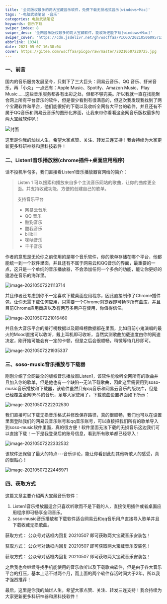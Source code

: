 ```yaml
---
title: '全网版权最多的两大宝藏音乐软件，免费下载无损格式音乐[windows+Mac]'
tags: '-电脑武装笔记 -音乐'
categories: 电脑武装笔记
keywords: 音乐下载
swiper_index: 8
swiper_desc: '全网音乐版权最多的两大宝藏软件，能收听还能下载[windows+Mac]'
swiper_cover: 'https://cdn.jsdelivr.net/gh/wscffaa/PICGO/20210506095711.png'
abbrlink: 10341
date: 2021-05-07 16:38:04
cover: https://gitee.com/wscffaa/picgo/raw/master/20210507220725.jpg
---
```


### 一、前言

国内的音乐服务发展至今，只剩下了三大巨头：网易云音乐、QQ 音乐、虾米音乐，再「小众」一点还有：Apple Music、Spotify、Amazon Music、Play Music……这些音乐服务都各有出彩之处，但都不够完美。所以我就一直在找能聚合网上所有平台音乐的软件，但是很少看到有很满意的，但这次我发现我找到了两个宝藏软件和平台，他们能很好的下载以及收听全网各大平台的软件，并且还有不属于QQ音乐和网易云音乐的图形化界面，让我来带你看看这全网音乐版权最多的两大宝藏软件叭！

![封面](https://gitee.com/wscffaa/picgo/raw/master/20210507220725.jpg)

这里是你我的灿烂人生，希望大家点赞、关注、转发三连支持！我会持续为大家更新更多科研神器和黑科技软件！

### 二、Listen1音乐播放器(chrome插件+桌面应用程序)

话不投机半句多，我们直接看Listen1音乐播放器官网给的简介：

> Listen 1 可以搜索和播放来自多个主流音乐网站的歌曲，让你的曲库更全面。并支持收藏功能，方便的创建自己的歌单。
>
> 支持音乐平台
>
> - 网易云音乐
> - QQ 音乐
> - 酷狗音乐
> - 酷我音乐
> - bilibili
> - 咪咕音乐
> - 千千音乐

作者的意思是无论你之前使用的是哪个音乐软件，你的歌单存储在哪个平台，他都能统一到一个软件里面，并且还有不属于网易云和QQ音乐的界面，最重要的一点，这只是一个单纯的音乐播放器，不会添加任何一个多余的功能，能让你更好的遨游在音乐的海洋里。

![image-20210507221113714](https://gitee.com/wscffaa/picgo/raw/master/20210507221114.png)

并且作者还考虑到你不一定喜欢下载桌面应用程序，因此直接制作了Chrome插件包，让你无需下载任何应用，只需要一个Chrome浏览器即可畅享所有曲库，并且目前Chrome应用商店以及有两万多用户在使用，你值得信任。

![image-20210507221016460](https://gitee.com/wscffaa/picgo/raw/master/20210507221017.png)

并且各大音乐平台的排行榜数据以及巅峰榜数据都在里面，比如目前小鬼演唱的最火的Mood直接可以收听，戴上耳机即可收听，当然实测歌曲加载速度由你的网速决定，刚开始可能会有一定的卡顿，但是之后会很顺畅，稍微等待几秒即可。

![image-20210507221935337](https://gitee.com/wscffaa/picgo/raw/master/20210507221936.png)

### 三、soso-music音乐播放与下载器

刚刚介绍了全网最全的版权音乐播放器Listen1，该软件能收听全网所有的歌曲并且加入你的歌单，但是他也有一个缺陷--无法下载歌曲，因此这里需要用到soso-music音乐播放和下载器，该软件虽然只有qq音乐和网易云音乐的版权库，但是已经覆盖全网95%的音乐，足够大家使用了，下载歌曲设置界面如下所示：

![image-20210507222202530](https://gitee.com/wscffaa/picgo/raw/master/20210507222204.png)

我们直接可以下载无损音乐格式并修改保存路径，真的很顺畅，我们也可以在设置里面登陆我们的网易云音乐账号和qq音乐账号，可以直接把我们所有的歌单导入到soso-music软件里面，真的很方便！软件里面无法下载的无损音乐这边我们可以直接下载！一下是我登录后的账号信息，看到所有歌单都已经导入！

![image-20210507222332532](https://gitee.com/wscffaa/picgo/raw/master/20210507222334.png)

该软件还保留了最大的特点---音乐评论，能让你看到此刻其他听歌人的感受，真的很贴心！

![image-20210507222446971](https://gitee.com/wscffaa/picgo/raw/master/20210507222448.png)

### 四、获取方式

这篇文章主要介绍两大宝藏音乐软件：

1. Listen1音乐播放器适合只喜欢听歌而不是下载的人，直接使用插件或者桌面应用程序即可畅享全网音乐。
2. soso-music音乐播放和下载软件适合网易云和qq音乐用户直接导入歌单并且下载收藏无损歌曲。

获取方式： 公众号对话框内回复 20210507 即可获取两大宝藏音乐安装包！

获取方式： 公众号对话框内回复 20210507 即可获取两大宝藏音乐安装包！

获取方式： 公众号对话框内回复 20210507 即可获取两大宝藏音乐安装包！

之后我也会继续寻找手机能使用的音乐收听以及下载歌曲软件，但是由于各大音乐平台的打压，基本上活不过两个月，而上面的两个软件存活时间大于2年，所以我才强烈推荐！

最后，这里是你我的灿烂人生，希望大家点赞、关注、转发三连支持！我会持续为大家更新更多科研神器和黑科技软件！